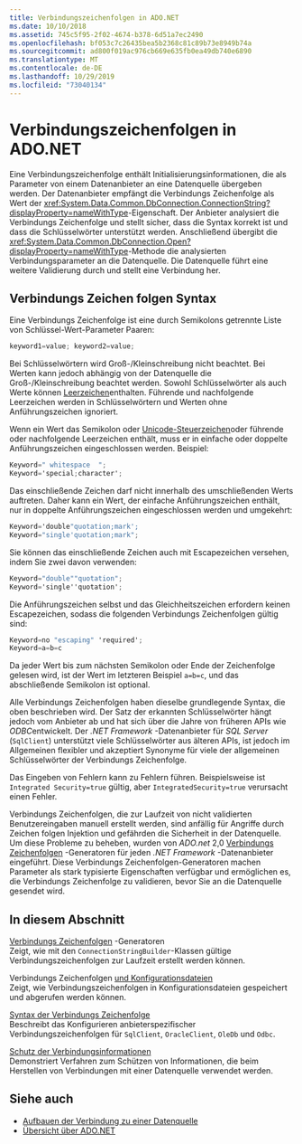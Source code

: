 ```yaml
---
title: Verbindungszeichenfolgen in ADO.NET
ms.date: 10/10/2018
ms.assetid: 745c5f95-2f02-4674-b378-6d51a7ec2490
ms.openlocfilehash: bf053c7c26435bea5b2368c81c89b73e8949b74a
ms.sourcegitcommit: ad800f019ac976cb669e635fb0ea49db740e6890
ms.translationtype: MT
ms.contentlocale: de-DE
ms.lasthandoff: 10/29/2019
ms.locfileid: "73040134"
---
```

# <a name="connection-strings-in-adonet"></a>Verbindungszeichenfolgen in ADO.NET

Eine Verbindungszeichenfolge enthält Initialisierungsinformationen, die als Parameter von einem Datenanbieter an eine Datenquelle übergeben werden. Der Datenanbieter empfängt die Verbindungs Zeichenfolge als Wert der <xref:System.Data.Common.DbConnection.ConnectionString?displayProperty=nameWithType>-Eigenschaft. Der Anbieter analysiert die Verbindungs Zeichenfolge und stellt sicher, dass die Syntax korrekt ist und dass die Schlüsselwörter unterstützt werden. Anschließend übergibt die <xref:System.Data.Common.DbConnection.Open?displayProperty=nameWithType>-Methode die analysierten Verbindungsparameter an die Datenquelle. Die Datenquelle führt eine weitere Validierung durch und stellt eine Verbindung her.

## <a name="connection-string-syntax"></a>Verbindungs Zeichen folgen Syntax

Eine Verbindungs Zeichenfolge ist eine durch Semikolons getrennte Liste von Schlüssel-Wert-Parameter Paaren:

```csharp
keyword1=value; keyword2=value;
```

Bei Schlüsselwörtern wird Groß-/Kleinschreibung nicht beachtet. Bei Werten kann jedoch abhängig von der Datenquelle die Groß-/Kleinschreibung beachtet werden. Sowohl Schlüsselwörter als auch Werte können [Leerzeichen](https://en.wikipedia.org/wiki/Whitespace_character#Unicode)enthalten. Führende und nachfolgende Leerzeichen werden in Schlüsselwörtern und Werten ohne Anführungszeichen ignoriert.

Wenn ein Wert das Semikolon oder [Unicode-Steuerzeichen](https://en.wikipedia.org/wiki/Unicode_control_characters)oder führende oder nachfolgende Leerzeichen enthält, muss er in einfache oder doppelte Anführungszeichen eingeschlossen werden. Beispiel:

```csharp
Keyword=" whitespace  ";
Keyword='special;character';
```

Das einschließende Zeichen darf nicht innerhalb des umschließenden Werts auftreten. Daher kann ein Wert, der einfache Anführungszeichen enthält, nur in doppelte Anführungszeichen eingeschlossen werden und umgekehrt:

```csharp
Keyword='double"quotation;mark';
Keyword="single'quotation;mark";
```

Sie können das einschließende Zeichen auch mit Escapezeichen versehen, indem Sie zwei davon verwenden:

```csharp
Keyword="double""quotation";
Keyword='single''quotation';
```

Die Anführungszeichen selbst und das Gleichheitszeichen erfordern keinen Escapezeichen, sodass die folgenden Verbindungs Zeichenfolgen gültig sind:

```csharp
Keyword=no "escaping" 'required';
Keyword=a=b=c
```

Da jeder Wert bis zum nächsten Semikolon oder Ende der Zeichenfolge gelesen wird, ist der Wert im letzteren Beispiel `a=b=c`, und das abschließende Semikolon ist optional.

Alle Verbindungs Zeichenfolgen haben dieselbe grundlegende Syntax, die oben beschrieben wird. Der Satz der erkannten Schlüsselwörter hängt jedoch vom Anbieter ab und hat sich über die Jahre von früheren APIs wie *ODBC*entwickelt. Der *.NET Framework* -Datenanbieter für *SQL Server* (`SqlClient`) unterstützt viele Schlüsselwörter aus älteren APIs, ist jedoch im Allgemeinen flexibler und akzeptiert Synonyme für viele der allgemeinen Schlüsselwörter der Verbindungs Zeichenfolge.

Das Eingeben von Fehlern kann zu Fehlern führen. Beispielsweise ist `Integrated Security=true` gültig, aber `IntegratedSecurity=true` verursacht einen Fehler.

Verbindungs Zeichenfolgen, die zur Laufzeit von nicht validierten Benutzereingaben manuell erstellt werden, sind anfällig für Angriffe durch Zeichen folgen Injektion und gefährden die Sicherheit in der Datenquelle. Um diese Probleme zu beheben, wurden von *ADO.net* 2,0 [Verbindungs Zeichenfolgen](connection-string-builders.md) -Generatoren für jeden *.NET Framework* -Datenanbieter eingeführt. Diese Verbindungs Zeichenfolgen-Generatoren machen Parameter als stark typisierte Eigenschaften verfügbar und ermöglichen es, die Verbindungs Zeichenfolge zu validieren, bevor Sie an die Datenquelle gesendet wird.

## <a name="in-this-section"></a>In diesem Abschnitt

[Verbindungs Zeichenfolgen](connection-string-builders.md) -Generatoren\
Zeigt, wie mit den `ConnectionStringBuilder`-Klassen gültige Verbindungszeichenfolgen zur Laufzeit erstellt werden können.

Verbindungs Zeichenfolgen [und Konfigurationsdateien](connection-strings-and-configuration-files.md)\
Zeigt, wie Verbindungszeichenfolgen in Konfigurationsdateien gespeichert und abgerufen werden können.

[Syntax der Verbindungs Zeichenfolge](connection-string-syntax.md)\
Beschreibt das Konfigurieren anbieterspezifischer Verbindungszeichenfolgen für `SqlClient`, `OracleClient`, `OleDb` und `Odbc`.

[Schutz der Verbindungsinformationen](protecting-connection-information.md)\
Demonstriert Verfahren zum Schützen von Informationen, die beim Herstellen von Verbindungen mit einer Datenquelle verwendet werden.

## <a name="see-also"></a>Siehe auch

- [Aufbauen der Verbindung zu einer Datenquelle](/cpp/data/odbc/connecting-to-a-data-source)
- [Übersicht über ADO.NET](ado-net-overview.md)
